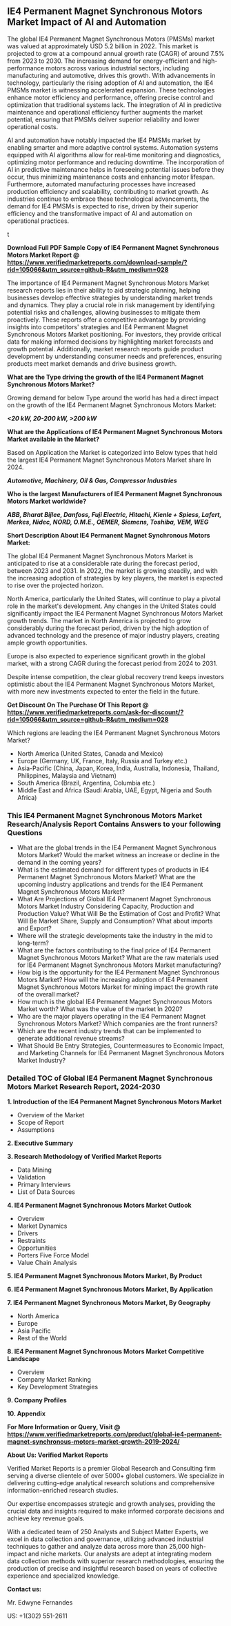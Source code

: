 <h2>IE4 Permanent Magnet Synchronous Motors Market Impact of AI and Automation</h2><p>The global IE4 Permanent Magnet Synchronous Motors (PMSMs) market was valued at approximately USD 5.2 billion in 2022. This market is projected to grow at a compound annual growth rate (CAGR) of around 7.5% from 2023 to 2030. The increasing demand for energy-efficient and high-performance motors across various industrial sectors, including manufacturing and automotive, drives this growth. With advancements in technology, particularly the rising adoption of AI and automation, the IE4 PMSMs market is witnessing accelerated expansion. These technologies enhance motor efficiency and performance, offering precise control and optimization that traditional systems lack. The integration of AI in predictive maintenance and operational efficiency further augments the market potential, ensuring that PMSMs deliver superior reliability and lower operational costs.</p><p>AI and automation have notably impacted the IE4 PMSMs market by enabling smarter and more adaptive control systems. Automation systems equipped with AI algorithms allow for real-time monitoring and diagnostics, optimizing motor performance and reducing downtime. The incorporation of AI in predictive maintenance helps in foreseeing potential issues before they occur, thus minimizing maintenance costs and enhancing motor lifespan. Furthermore, automated manufacturing processes have increased production efficiency and scalability, contributing to market growth. As industries continue to embrace these technological advancements, the demand for IE4 PMSMs is expected to rise, driven by their superior efficiency and the transformative impact of AI and automation on operational practices.</p>t</p><p id="" class=""><strong>Download Full PDF Sample Copy of IE4 Permanent Magnet Synchronous Motors Market Report @ <a href="https://www.verifiedmarketreports.com/download-sample/?rid=105066&utm_source=github-R&utm_medium=028" target="_blank">https://www.verifiedmarketreports.com/download-sample/?rid=105066&utm_source=github-R&utm_medium=028</a></strong></p><p>The importance of&nbsp;IE4 Permanent Magnet Synchronous Motors Market research reports lies in their ability to aid strategic planning, helping businesses develop effective strategies by understanding market trends and dynamics. They play a crucial role in risk management by identifying potential risks and challenges, allowing businesses to mitigate them proactively. These reports offer a competitive advantage by providing insights into competitors' strategies and IE4 Permanent Magnet Synchronous Motors Market positioning. For investors, they provide critical data for making informed decisions by highlighting market forecasts and growth potential. Additionally, market research reports guide product development by understanding consumer needs and preferences, ensuring products meet market demands and drive business growth.</p><p><strong>What are the&nbsp;Type driving the growth of the IE4 Permanent Magnet Synchronous Motors Market?</strong></p><p id="" class="">Growing demand for below Type around the world has had a direct impact on the growth of the IE4 Permanent Magnet Synchronous Motors Market:</p><em><strong><20 kW, 20-200 kW, >200 kW</strong></em></p><strong>What are the&nbsp;Applications&nbsp;of IE4 Permanent Magnet Synchronous Motors Market available in the Market?</strong></p><p id="" class="">Based on Application the Market is categorized into Below types that held the largest IE4 Permanent Magnet Synchronous Motors Market share In 2024.</p><em><strong>Automotive, Machinery, Oil & Gas, Compressor Industries</strong></em></p><strong>Who is the largest Manufacturers of IE4 Permanent Magnet Synchronous Motors Market worldwide?</strong></p><p><em><strong>ABB, Bharat Bijlee, Danfoss, Fuji Electric, Hitachi, Kienle + Spiess, Lafert, Merkes, Nidec, NORD, O.M.E., OEMER, Siemens, Toshiba, VEM, WEG</strong></em></p><p id="" class=""><strong>Short Description About IE4 Permanent Magnet Synchronous Motors Market:</strong></p><p>The global IE4 Permanent Magnet Synchronous Motors Market is anticipated to rise at a considerable rate during the forecast period, between 2023 and 2031. In 2022, the market is growing steadily, and with the increasing adoption of strategies by key players, the market is expected to rise over the projected horizon.</p><p>North America, particularly the United States, will continue to play a pivotal role in the market's development. Any changes in the United States could significantly impact the IE4 Permanent Magnet Synchronous Motors Market growth trends. The market in North America is projected to grow considerably during the forecast period, driven by the high adoption of advanced technology and the presence of major industry players, creating ample growth opportunities.</p><p>Europe is also expected to experience significant growth in the global market, with a strong CAGR during the forecast period from 2024 to 2031.</p><p>Despite intense competition, the clear global recovery trend keeps investors optimistic about the IE4 Permanent Magnet Synchronous Motors Market, with more new investments expected to enter the field in the future.</p><p id="" class=""><strong>Get Discount On The Purchase Of This Report @ <a href="https://www.verifiedmarketreports.com/ask-for-discount/?rid=105066&utm_source=github-R&utm_medium=028" target="_blank">https://www.verifiedmarketreports.com/ask-for-discount/?rid=105066&utm_source=github-R&utm_medium=028</a></strong></p>Which regions are leading the IE4 Permanent Magnet Synchronous Motors Market?</p><ul><li>North America (United States, Canada and Mexico)</li><li>Europe (Germany, UK, France, Italy, Russia and Turkey etc.)</li><li>Asia-Pacific (China, Japan, Korea, India, Australia, Indonesia, Thailand, Philippines, Malaysia and Vietnam)</li><li>South America (Brazil, Argentina, Columbia etc.)</li><li>Middle East and Africa (Saudi Arabia, UAE, Egypt, Nigeria and South Africa)</li></ul><h3 id="" class="">This IE4 Permanent Magnet Synchronous Motors Market Research/Analysis Report Contains Answers to your following Questions</h3><ul><li>What are the global trends in the IE4 Permanent Magnet Synchronous Motors Market? Would the market witness an increase or decline in the demand in the coming years?</li><li>What is the estimated demand for different types of products in IE4 Permanent Magnet Synchronous Motors Market? What are the upcoming industry applications and trends for the IE4 Permanent Magnet Synchronous Motors Market?</li><li>What Are Projections of Global IE4 Permanent Magnet Synchronous Motors Market Industry Considering Capacity, Production and Production Value? What Will Be the Estimation of Cost and Profit? What Will Be Market Share, Supply and Consumption? What about imports and Export?</li><li>Where will the strategic developments take the industry in the mid to long-term?</li><li>What are the factors contributing to the final price of IE4 Permanent Magnet Synchronous Motors Market? What are the raw materials used for IE4 Permanent Magnet Synchronous Motors Market manufacturing?</li><li>How big is the opportunity for the IE4 Permanent Magnet Synchronous Motors Market? How will the increasing adoption of IE4 Permanent Magnet Synchronous Motors Market for mining impact the growth rate of the overall market?</li><li>How much is the global IE4 Permanent Magnet Synchronous Motors Market worth? What was the value of the market In 2020?</li><li>Who are the major players operating in the IE4 Permanent Magnet Synchronous Motors Market? Which companies are the front runners?</li><li>Which are the recent industry trends that can be implemented to generate additional revenue streams?</li><li>What Should Be Entry Strategies, Countermeasures to Economic Impact, and Marketing Channels for IE4 Permanent Magnet Synchronous Motors Market Industry?</li></ul><h3 id="" class="">Detailed TOC of Global IE4 Permanent Magnet Synchronous Motors Market Research Report, 2024-2030</h3><p id="" class=""><strong>1. Introduction of the IE4 Permanent Magnet Synchronous Motors Market</strong></p><ul><li>Overview of the Market</li><li>Scope of Report</li><li>Assumptions</li></ul><p id="" class=""><strong>2. Executive Summary</strong></p><p id="" class=""><strong>3. Research Methodology of Verified Market Reports</strong></p><ul><li>Data Mining</li><li>Validation</li><li>Primary Interviews</li><li>List of Data Sources</li></ul><p id="" class=""><strong>4. IE4 Permanent Magnet Synchronous Motors Market Outlook</strong></p><ul><li>Overview</li><li>Market Dynamics</li><li>Drivers</li><li>Restraints</li><li>Opportunities</li><li>Porters Five Force Model</li><li>Value Chain Analysis</li></ul><p id="" class=""><strong>5. IE4 Permanent Magnet Synchronous Motors Market, By Product</strong></p><p id="" class=""><strong>6. IE4 Permanent Magnet Synchronous Motors Market, By Application</strong></p><p id="" class=""><strong>7. IE4 Permanent Magnet Synchronous Motors Market, By Geography</strong></p><ul><li>North America</li><li>Europe</li><li>Asia Pacific</li><li>Rest of the World</li></ul><p id="" class=""><strong>8. IE4 Permanent Magnet Synchronous Motors Market Competitive Landscape</strong></p><ul><li>Overview</li><li>Company Market Ranking</li><li>Key Development Strategies</li></ul><p id="" class=""><strong>9. Company Profiles</strong></p><p id="" class=""><strong>10. Appendix</strong></p><p id="" class=""><strong>For More Information or Query, Visit @ <a href="https://www.verifiedmarketreports.com/product/global-ie4-permanent-magnet-synchronous-motors-market-growth-2019-2024/" target="_blank">https://www.verifiedmarketreports.com/product/global-ie4-permanent-magnet-synchronous-motors-market-growth-2019-2024/</a></strong></p><p id="" class=""><strong>About Us: Verified Market Reports</strong></p><p id="" class="">Verified Market Reports is a premier Global Research and Consulting firm serving a diverse clientele of over 5000+ global customers. We specialize in delivering cutting-edge analytical research solutions and comprehensive information-enriched research studies.</p><p id="" class="">Our expertise encompasses strategic and growth analyses, providing the crucial data and insights required to make informed corporate decisions and achieve key revenue goals.</p><p id="" class="">With a dedicated team of 250 Analysts and Subject Matter Experts, we excel in data collection and governance, utilizing advanced industrial techniques to gather and analyze data across more than 25,000 high-impact and niche markets. Our analysts are adept at integrating modern data collection methods with superior research methodologies, ensuring the production of precise and insightful research based on years of collective experience and specialized knowledge.</p><p id="" class=""><strong>Contact us:</strong></p><p id="" class="">Mr. Edwyne Fernandes</p><p id="" class="">US: +1(302) 551-2611</p>